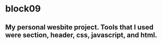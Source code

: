# block09

## My personal wesbite project. Tools that I used were section, header, css, javascript, and html.